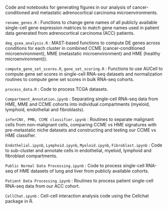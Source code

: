 Code and notebooks for generating figures in our analysis of cancer-conditioned and metastatic adrenocortical carcinoma microenvironments.

`rename_genes.R` : Functions to change gene names of all publicly available single-cell gene expression matrices to match gene names used in patient data generated from adrenocortical carcinoma (ACC) patients.

`deg_gsea_analysis.R` : MAST-based functions to compute DE genes across conditions for each cluster in combined CCME (cancer-conditioned microenvironment), MME (metastatic microenvironment) and HME (healthy microenvironment)).

`compute_gene_set_scores.R`, `gene_set_scoring.R` : Functions to use AUCell to compute gene set scores in single-cell RNA-seq datasets and normalization routines to compute gene set scores in bulk RNA-seq cohorts.

`process_data.R` : Code to process TCGA datasets.

`Compartment_Annotation.ipynb` : Separating single-cell RNA-seq data from HME, MME and CCME cohorts into individual compartments (myeloid, lymphoid, endothelial and fibroblasts).

`inferCNV, PMN, CCME classifier.ipynb` : Routines to separate malignant cells from non-malignant cells, comparing CCME vs HME signatures with pre-metastatic niche datasets and constructing and testing our CCME vs HME classifier. 

`Endothelial.ipynb`, `Lymphoid.ipynb`, `Myeloid.ipynb`, `Fibroblast.ipynb` : Code to sub-cluster and annotate cells in endothelial, myeloid, lymphoid and fibroblast compartments.

`Public Normal Data Processing.ipynb` : Code to process single-cell RNA-seq of HME datasets of lung and liver from publicly available cohorts.

`Patient Data Processing.ipynb` : Routines to process patient single-cell RNA-seq data from our ACC cohort. 

`CellChat.ipynb` : Cell-cell interaction analysis code using the Cellchat package in R.
